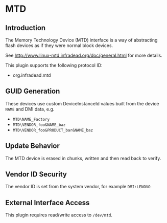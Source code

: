 # MTD

## Introduction

The Memory Technology Device (MTD) interface is a way of abstracting flash devices as if they were
normal block devices.

See <http://www.linux-mtd.infradead.org/doc/general.html> for more details.

This plugin supports the following protocol ID:

* org.infradead.mtd

## GUID Generation

These devices use custom DeviceInstanceId values built from the device `NAME` and DMI data, e.g.

* `MTD\NAME_Factory`
* `MTD\VENDOR_foo&NAME_baz`
* `MTD\VENDOR_foo&PRODUCT_bar&NAME_baz`

## Update Behavior

The MTD device is erased in chunks, written and then read back to verify.

## Vendor ID Security

The vendor ID is set from the system vendor, for example `DMI:LENOVO`

## External Interface Access

This plugin requires read/write access to `/dev/mtd`.
